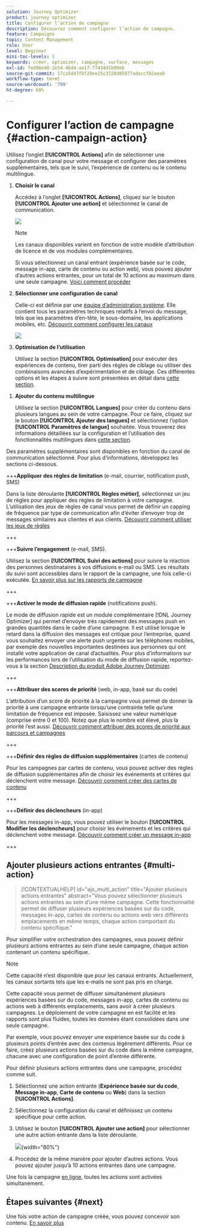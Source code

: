 ```yaml
---
solution: Journey Optimizer
product: journey optimizer
title: Configurer l’action de campagne
description: Découvrez comment configurer l’action de campagne.
feature: Campaigns
topic: Content Management
role: User
level: Beginner
mini-toc-levels: 1
keywords: créer, optimizer, campagne, surface, messages
exl-id: fed96e48-2e54-4bd4-ae17-77434d1b90eb
source-git-commit: 17ca5d47fbf20ee25c3728d85877adaccf82aea8
workflow-type: tm+mt
source-wordcount: '799'
ht-degree: 60%

---
```


# Configurer l’action de campagne {#action-campaign-action}

Utilisez l’onglet **[!UICONTROL Actions]** afin de sélectionner une configuration de canal pour votre message et configurer des paramètres supplémentaires, tels que le suivi, l’expérience de contenu ou le contenu multilingue.

1. **Choisir le canal**

   Accédez à l’onglet **[!UICONTROL Actions]**, cliquez sur le bouton **[!UICONTROL Ajouter une action]** et sélectionnez le canal de communication.

   ![](assets/create-campaign-add-action.png)

   >[!NOTE]
   >
   >Les canaux disponibles varient en fonction de votre modèle d’attribution de licence et de vos modules complémentaires.

   Si vous sélectionnez un canal entrant (expérience basée sur le code, message in-app, carte de contenu ou action web), vous pouvez ajouter d’autres actions entrantes, pour un total de 10 actions au maximum dans une seule campagne. [Voici comment procéder](#multi-action)

1. **Sélectionner une configuration de canal**

   Celle-ci est définie par une [équipe d’administration système](../start/path/administrator.md). Elle contient tous les paramètres techniques relatifs à l’envoi du message, tels que les paramètres d’en-tête, le sous-domaine, les applications mobiles, etc. [Découvrir comment configurer les canaux](../configuration/channel-surfaces.md)

   ![](assets/create-campaign-action.png)

1. **Optimisation de l’utilisation**

   Utilisez la section **[!UICONTROL Optimisation]** pour exécuter des expériences de contenu, tirer parti des règles de ciblage ou utiliser des combinaisons avancées d’expérimentation et de ciblage. Ces différentes options et les étapes à suivre sont présentées en détail dans [cette section](campaigns-message-optimization.md).
<!--
1. **Create a content experiment**

    Use the **[!UICONTROL Content experiment]** section to define multiple delivery treatments in order to measure which one performs best for your target audience. Click the **[!UICONTROL Create experiment]** button then follow the steps detailed in this section: [Create a content experiment](../content-management/content-experiment.md).-->

1. **Ajouter du contenu multilingue**

   Utilisez la section **[!UICONTROL Langues]** pour créer du contenu dans plusieurs langues au sein de votre campagne. Pour ce faire, cliquez sur le bouton **[!UICONTROL Ajouter des langues]** et sélectionnez l’option **[!UICONTROL Paramètres de langue]** souhaitée. Vous trouverez des informations détaillées sur la configuration et l’utilisation des fonctionnalités multilingues dans [cette section](../content-management/multilingual-gs.md).

Des paramètres supplémentaires sont disponibles en fonction du canal de communication sélectionné. Pour plus d’informations, développez les sections ci-dessous.

+++**Appliquer des règles de limitation** (e-mail, courrier, notification push, SMS)

Dans la liste déroulante **[!UICONTROL Règles métier]**, sélectionnez un jeu de règles pour appliquer des règles de limitation à votre campagne. L’utilisation des jeux de règles de canal vous permet de définir un capping de fréquence par type de communication afin d’éviter d’envoyer trop de messages similaires aux clientes et aux clients. [Découvrir comment utiliser les jeux de règles](../conflict-prioritization/rule-sets.md)

+++

+++**Suivre l’engagement** (e-mail, SMS).

Utilisez la section **[!UICONTROL Suivi des actions]** pour suivre la réaction des personnes destinataires à vos diffusions e-mail ou SMS. Les résultats du suivi sont accessibles dans le rapport de la campagne, une fois celle-ci exécutée. [En savoir plus sur les rapports de campagne](../reports/campaign-global-report-cja.md)

+++

+++**Activer le mode de diffusion rapide** (notifications push).

Le mode de diffusion rapide est un module complémentaire [!DNL Journey Optimizer] qui permet d’envoyer très rapidement des messages push en grandes quantités dans le cadre d’une campagne. Il est utilisé lorsque le retard dans la diffusion des messages est critique pour l’entreprise, quand vous souhaitez envoyer une alerte push urgente sur les téléphones mobiles, par exemple des nouvelles importantes destinées aux personnes qui ont installé votre application de canal d’actualités. Pour plus d’informations sur les performances lors de l’utilisation du mode de diffusion rapide, reportez-vous à la section [Description du produit Adobe Journey Optimizer](https://helpx.adobe.com/fr/legal/product-descriptions/adobe-journey-optimizer.html).

+++

+++**Attribuer des scores de priorité** (web, in-app, basé sur du code)

L’attribution d’un score de priorité à la campagne vous permet de donner la priorité à une campagne entrante lorsqu’une contrainte telle qu’une limitation de fréquence est imposée. Saisissez une valeur numérique (comprise entre 0 et 100). Notez que plus le nombre est élevé, plus la priorité l’est aussi. [Découvrir comment attribuer des scores de priorité aux parcours et campagnes](../conflict-prioritization/priority-scores.md)

+++

+++**Définir des règles de diffusion supplémentaires** (cartes de contenu)

Pour les campagnes par cartes de contenu, vous pouvez activer des règles de diffusion supplémentaires afin de choisir les événements et critères qui déclenchent votre message. [Découvrir comment créer des cartes de contenu](../content-card/create-content-card.md)

+++

+++**Définir des déclencheurs** (in-app)

Pour les messages in-app, vous pouvez utiliser le bouton **[!UICONTROL Modifier les déclencheurs]** pour choisir les événements et les critères qui déclenchent votre message. [Découvrir comment créer un message in-app](../in-app/create-in-app.md)

+++

## Ajouter plusieurs actions entrantes {#multi-action}

>[!CONTEXTUALHELP]
>id="ajo_multi_action"
>title="Ajouter plusieurs actions entrantes"
>abstract="Vous pouvez sélectionner plusieurs actions entrantes au sein d’une même campagne. Cette fonctionnalité permet de diffuser plusieurs expériences basées sur du code, messages in-app, cartes de contenu ou actions web vers différents emplacements en même temps, chaque action comportant du contenu spécifique."

Pour simplifier votre orchestration des campagnes, vous pouvez définir plusieurs actions entrantes au sein d’une seule campagne, chaque action contenant un contenu spécifique.

>[!NOTE]
>
>Cette capacité n’est disponible que pour les canaux entrants. Actuellement, les canaux sortants tels que les e-mails ne sont pas pris en charge.

Cette capacité vous permet de diffuser simultanément plusieurs expériences basées sur du code, messages in-app, cartes de contenu ou actions web à différents emplacements, sans avoir à créer plusieurs campagnes. Le déploiement de votre campagne en est facilité et les rapports sont plus fluides, toutes les données étant consolidées dans une seule campagne.

Par exemple, vous pouvez envoyer une expérience basée sur du code à plusieurs points d’entrée avec des contenus légèrement différents. Pour ce faire, créez plusieurs actions basées sur du code dans la même campagne, chacune avec une configuration de point d’entrée différente.

Pour définir plusieurs actions entrantes dans une campagne, procédez comme suit.

1. Sélectionnez une action entrante (**Expérience basée sur du code**, **Message in-app**, **Carte de contenu** ou **Web**) dans la section **[!UICONTROL Actions]**.

1. Sélectionnez la configuration du canal et définissez un contenu spécifique pour cette action.

1. Utilisez le bouton **[!UICONTROL Ajouter une action]** pour sélectionner une autre action entrante dans la liste déroulante.

   ![](assets/create-campaign-multi-action.png){width="80%"}

1. Procédez de la même manière pour ajouter d’autres actions. Vous pouvez ajouter jusqu’à 10 actions entrantes dans une campagne.

Une fois la campagne [en ligne](review-activate-campaign.md), toutes les actions sont activées simultanément.

## Étapes suivantes {#next}

Une fois votre action de campagne créée, vous pouvez concevoir son contenu. [En savoir plus](campaign-content.md)
